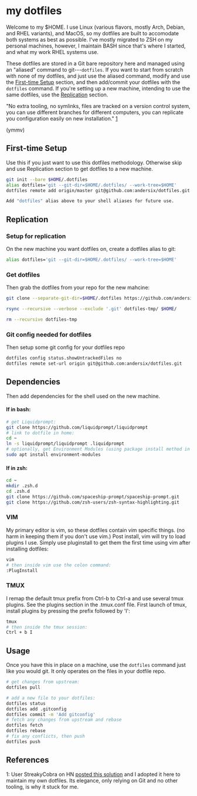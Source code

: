 # my dotfiles
Welcome to my $HOME.
I use Linux (various flavors, mostly Arch, Debian, and RHEL variants), and MacOS, so my dotfiles are built to accomodate both systems as best as possible. I've mostly migrated to ZSH on my personal machines, however, I maintain BASH since that's where I started, and what my work RHEL systems use.

These dotfiles are stored in a Git bare repository here and managed using an "aliased" command to git---``dotfiles``.
If you want to start from scratch with none of my dotfiles, and just use the aliased command, modify and use the [First-time Setup](#First-time-Setup) section, and then add/commit your dotfiles with the ``dotfiles`` command.
If you're setting up a new machine, intending to use the same dotfiles, use the [Replication](#Replication) section.

"No extra tooling, no symlinks, files are tracked on a version control system, you can use different branches for different computers, you can replicate you configuration easily on new installation." [1](#References)

(ymmv)

## First-time Setup
Use this if you just want to use this dotfiles methodology. Otherwise skip and use Replication section to get dotfiles to a new machine.
```sh
git init --bare $HOME/.dotfiles
alias dotfiles='git --git-dir=$HOME/.dotfiles/ --work-tree=$HOME'
dotfiles remote add origin/master git@github.com:andersix/dotfiles.git

Add "dotfiles" alias above to your shell aliases for future use.
```
## Replication
### Setup for replication
On the new machine you want dotfiles on, create a dotfiles alias to git:
```sh
alias dotfiles='git --git-dir=$HOME/.dotfiles/ --work-tree=$HOME'
```
### Get dotfiles
Then grab the dotfiles from your repo for the new mahcine:
```sh
git clone --separate-git-dir=$HOME/.dotfiles https://github.com/andersix/dotfiles.git dotfiles-tmp
```
```sh
rsync --recursive --verbose --exclude '.git' dotfiles-tmp/ $HOME/
```
```sh
rm --recursive dotfiles-tmp
```

### Git config needed for dotfiles
Then setup some git config for your dotfiles repo
```sh
dotfiles config status.showUntrackedFiles no
dotfiles remote set-url origin git@github.com:andersix/dotfiles.git
```

## Dependencies
Then add dependencies for the shell used on the new machine.
#### If in bash:
```sh
# get Liquidprompt:
git clone https://github.com/liquidprompt/liquidprompt
# link to dotfile in home:
cd ~
ln -s liquidprompt/liquidprompt .liquidprompt
# optionally, get Environment Modules (using package install method in your distro):
sudo apt install environment-modules
```
#### If in zsh:
```sh
cd ~
mkdir .zsh.d
cd .zsh.d
git clone https://github.com/spaceship-prompt/spaceship-prompt.git
git clone https://github.com/zsh-users/zsh-syntax-highlighting.git
```
### VIM
My primary editor is vim, so these dotfiles contain vim specific things. (no harm in keeping them if you don't use vim.)
Post install, vim will try to load plugins I use. Simply use pluginstall to get them the first time using vim after installing dotfiles:
```sh
vim
# then inside vim use the colon command:
:PlugInstall
```

### TMUX
I remap the default tmux prefix from Ctrl-b to Ctrl-a and use several tmux plugins. See the plugins section in the .tmux.conf file. First launch of tmux, install plugins by pressing the prefix followed by 'I':
```sh
tmux
# then inside the tmux session:
Ctrl + b I
```

## Usage
Once you have this in place on a machine, use the ``dotfiles`` command just like you would git. It only operates on the files in your dotfile repo.
```sh
# get changes from upstream:
dotfiles pull
```
```sh
# add a new file to your dotfiles:
dotfiles status
dotfiles add .gitconfig
dotfiles commit -m 'Add gitconfig'
# fetch any changes from upstream and rebase
dotfiles fetch
dotfiles rebase
# fix any conflicts, then push
dotfiles push
```
## References
1: User StreakyCobra on HN [posted this solution](https://news.ycombinator.com/item?id=11070797#11071754) and I adopted it here to maintain my own dotfiles. Its elegance, only relying on Git and no other tooling, is why it stuck for me.
